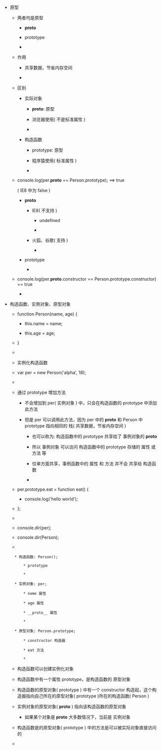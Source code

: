 


* 原型

    * 两者均是原型

        * __proto__
    
        * prototype
        
        * 
    
    * 作用
    
        * 共享数据，节省内存空间
        
        * 
        
    * 区别

        * 实际对象
        
            * __proto__: 原型
            
            * 浏览器使用( 不是标准属性 )
            
            * 
        
        * 构造函数
        
            * prototype: 原型
            
            * 程序猿使用( 标准属性 )
            
            * 
        
    * console.log(per.__proto__ == Person.prototype); ==> true
    
        ( IE8 中为 false )
    
        * __proto__
    
            * IE8( 不支持 )
        
                * undefined
            
                * 
                
            * 火狐、谷歌( 支持 )   
            
                * 
                
        * prototype
        
            *          
    
    * console.log(per.__proto__.constructor == Person.prototype.constructor) == true
    
        * 
    


* 构造函数、实例对象、原型对象

    * function Person(name, age) {
    
        * this.name = name;
        
        * this.age = age;

    * }

    * 
    
    * 实例化构造函数
    
    * var per = new Person('alpha', 18);
    
    * 
    
    * 通过 prototype 增加方法
    
        * 不会增加到 per( 实例对象 ) 中，只会在构造函数的 prototype 中添加此方法
        
        * 但是 per 可以调用此方法，因为 per 中的 __proto__ 和 Person 中 prototype 指向相同的 栈( 共享数据，节省内存空间 )
        
            * 也可以称为: 构造函数中的 prototype 共享给了 事例对象的 __proto__
            
            * 所以 事例对象 可以访问 构造函数中的 prototype 存储的 属性 或 方法 等 
            
            * 仅单方面共享，事例函数中的 属性 和 方法 并不会 共享给 构造函数
            
            *  
    
    * per.prototype.eat = function eat() {
        
        * console.log('hello world');

    * };

    * 
    
    * console.dir(per);
    
    * console.dir(Person);
    
    * 

        * 构造函数: Person();
        
            * prototype
            
            * 
        
        * 实例对象: per;
        
            * name 属性
            
            * age 属性
            
            * __proto__ 属性
            
            * 
        
        * 原型对象: Person.prototype;
        
            * constructor 构造器
            
            * eat 方法
            
            * 
            
    * 构造函数可以创建实例化对象
    
    * 构造函数中有一个属性 prototype，是构造函数的 原型对象
    
    * 构造函数的原型对象( prototype ) 中有一个 constructor 构造起，这个构造器指向自己所在的原型对象( prototype )所在的构造函数( Person )
    
    * 实例对象的原型对象( __proto__ ) 指向该构造函数的原型对象
    
        * 如果某个对象是 __proto__ 大多数情况下，当前是 实例对象
    
    * 构造函数是的原型对象( prototype ) 中的方法是可以被实际对象直接访问的
    
    * 

















